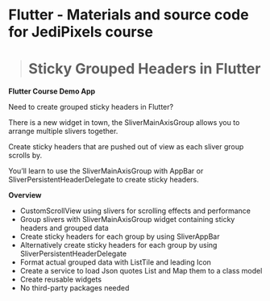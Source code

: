 # Flutter - Materials and source code for **JediPixels** course 
> # Sticky Grouped Headers in Flutter 

**Flutter Course Demo App**

Need to create grouped sticky headers in Flutter?

There is a new widget in town, the SliverMainAxisGroup allows
you to arrange multiple slivers together.

Create sticky headers that are pushed out of view as each sliver
group scrolls by.

You’ll learn to use the SliverMainAxisGroup with AppBar or
SliverPersistentHeaderDelegate to create sticky headers.

**Overview**

- CustomScrollView using slivers for scrolling effects and performance
- Group slivers with SliverMainAxisGroup widget containing sticky headers and
grouped data
- Create sticky headers for each group by using SliverAppBar
- Alternatively create sticky headers for each group by using
SliverPersistentHeaderDelegate
- Format actual grouped data with ListTile and leading Icon
- Create a service to load Json quotes List and Map them to a class model
- Create reusable widgets
- No third-party packages needed


